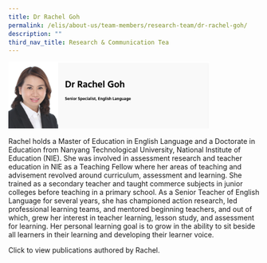 ```yaml
---
title: Dr Rachel Goh
permalink: /elis/about-us/team-members/research-team/dr-rachel-goh/
description: ""
third_nav_title: Research & Communication Tea
---
```

<img src="/images/dr%20rachel%20goh.png" style="width:80%">
		 
Rachel holds a Master of Education in English Language and a Doctorate in Education from Nanyang Technological University, National Institute of Education (NIE). She was involved in assessment research and teacher education in NIE as a Teaching Fellow where her areas of teaching and advisement revolved around curriculum, assessment and learning. She trained as a secondary teacher and taught commerce subjects in junior colleges before teaching in a primary school. As a Senior Teacher of English Language for several years, she has championed action research, led professional learning teams, and mentored beginning teachers, and out of which, grew her interest in teacher learning, lesson study, and assessment for learning. Her personal learning goal is to grow in the ability to sit beside all learners in their learning and developing their learner voice.

Click to view publications authored by Rachel.
